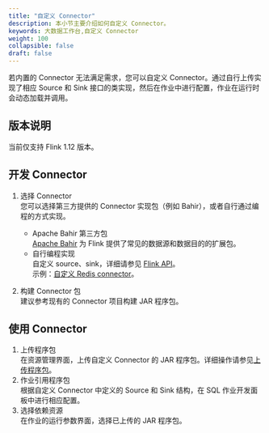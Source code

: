 ```yaml
---
title: "自定义 Connector"
description: 本小节主要介绍如何自定义 Connector。 
keywords: 大数据工作台,自定义 Connector
weight: 100
collapsible: false
draft: false
---
```


若内置的 Connector 无法满足需求，您可以自定义 Connector。通过自行上传实现了相应 Source 和 Sink 接口的类实现，然后在作业中进行配置，作业在运行时会动态加载并调用。

## 版本说明

当前仅支持 Flink 1.12 版本。

## 开发 Connector

1. 选择 Connector   
    您可以选择第三方提供的 Connector 实现包（例如 Bahir），或者自行通过编程的方式实现。   
    - Apache Bahir 第三方包   
        [Apache Bahir](https://github.com/apache/bahir-flink) 为 Flink 提供了常见的数据源和数据目的的扩展包。   
    - 自行编程实现   
        自定义 source、sink，详细请参见 [Flink API](https://ci.apache.org/projects/flink/flink-docs-release-1.13/zh/docs/dev/table/sourcessinks/)。    
        示例：[自定义 Redis connector](../redis)。

2. 构建 Connector 包   
    建议参考现有的 Connector 项目构建 JAR 程序包。

## 使用 Connector

1. 上传程序包   
    在资源管理界面，上传自定义 Connector 的 JAR 程序包。详细操作请参见[上传程序包](/bigdata/dataomnis/manual/resource/upload)。   
2. 作业引用程序包   
    根据自定义 Connector 中定义的 Source 和 Sink 结构，在 SQL 作业开发面板中进行相应配置。
3. 选择依赖资源   
    在作业的运行参数界面，选择已上传的 JAR 程序包。
